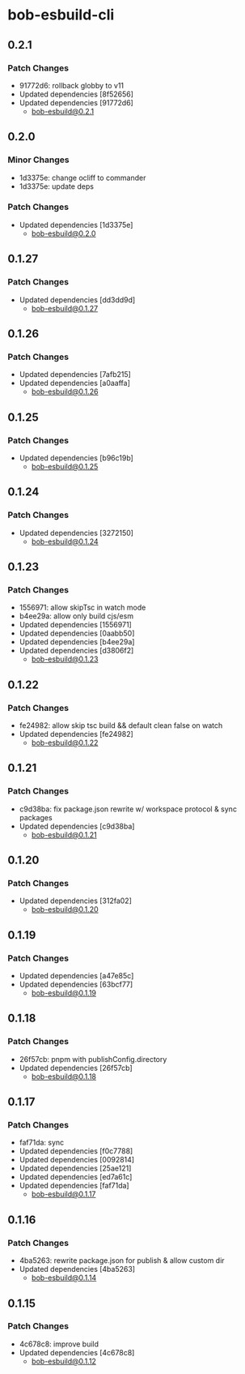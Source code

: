 # bob-esbuild-cli

## 0.2.1

### Patch Changes

- 91772d6: rollback globby to v11
- Updated dependencies [8f52656]
- Updated dependencies [91772d6]
  - bob-esbuild@0.2.1

## 0.2.0

### Minor Changes

- 1d3375e: change ocliff to commander
- 1d3375e: update deps

### Patch Changes

- Updated dependencies [1d3375e]
  - bob-esbuild@0.2.0

## 0.1.27

### Patch Changes

- Updated dependencies [dd3dd9d]
  - bob-esbuild@0.1.27

## 0.1.26

### Patch Changes

- Updated dependencies [7afb215]
- Updated dependencies [a0aaffa]
  - bob-esbuild@0.1.26

## 0.1.25

### Patch Changes

- Updated dependencies [b96c19b]
  - bob-esbuild@0.1.25

## 0.1.24

### Patch Changes

- Updated dependencies [3272150]
  - bob-esbuild@0.1.24

## 0.1.23

### Patch Changes

- 1556971: allow skipTsc in watch mode
- b4ee29a: allow only build cjs/esm
- Updated dependencies [1556971]
- Updated dependencies [0aabb50]
- Updated dependencies [b4ee29a]
- Updated dependencies [d3806f2]
  - bob-esbuild@0.1.23

## 0.1.22

### Patch Changes

- fe24982: allow skip tsc build && default clean false on watch
- Updated dependencies [fe24982]
  - bob-esbuild@0.1.22

## 0.1.21

### Patch Changes

- c9d38ba: fix package.json rewrite w/ workspace protocol & sync packages
- Updated dependencies [c9d38ba]
  - bob-esbuild@0.1.21

## 0.1.20

### Patch Changes

- Updated dependencies [312fa02]
  - bob-esbuild@0.1.20

## 0.1.19

### Patch Changes

- Updated dependencies [a47e85c]
- Updated dependencies [63bcf77]
  - bob-esbuild@0.1.19

## 0.1.18

### Patch Changes

- 26f57cb: pnpm with publishConfig.directory
- Updated dependencies [26f57cb]
  - bob-esbuild@0.1.18

## 0.1.17

### Patch Changes

- faf71da: sync
- Updated dependencies [f0c7788]
- Updated dependencies [0092814]
- Updated dependencies [25ae121]
- Updated dependencies [ed7a61c]
- Updated dependencies [faf71da]
  - bob-esbuild@0.1.17

## 0.1.16

### Patch Changes

- 4ba5263: rewrite package.json for publish & allow custom dir
- Updated dependencies [4ba5263]
  - bob-esbuild@0.1.14

## 0.1.15

### Patch Changes

- 4c678c8: improve build
- Updated dependencies [4c678c8]
  - bob-esbuild@0.1.12
